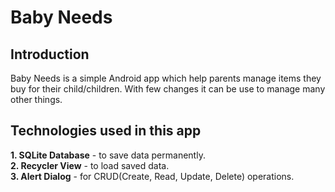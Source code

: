 # Baby Needs

## Introduction
Baby Needs is a simple Android app which help parents manage items they buy for their child/children. With few changes it can be use to manage many other things.

## Technologies used in this app
 **1. SQLite Database** - to save data permanently.</br>
 **2. Recycler View** - to load saved data.</br>
 **3. Alert Dialog** - for CRUD(Create, Read, Update, Delete) operations.</br>

